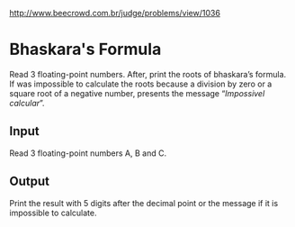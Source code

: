 http://www.beecrowd.com.br/judge/problems/view/1036

# Bhaskara's Formula

Read 3 floating-point numbers. After, print the roots of
bhaskara’s formula. If was impossible to calculate the roots
because a division by zero or a square root of a negative number,
presents the message “*Impossivel calcular*”.

## Input

Read 3 floating-point numbers A, B and C.

## Output

Print the result with 5 digits after the decimal point or
the message if it is impossible to calculate.
